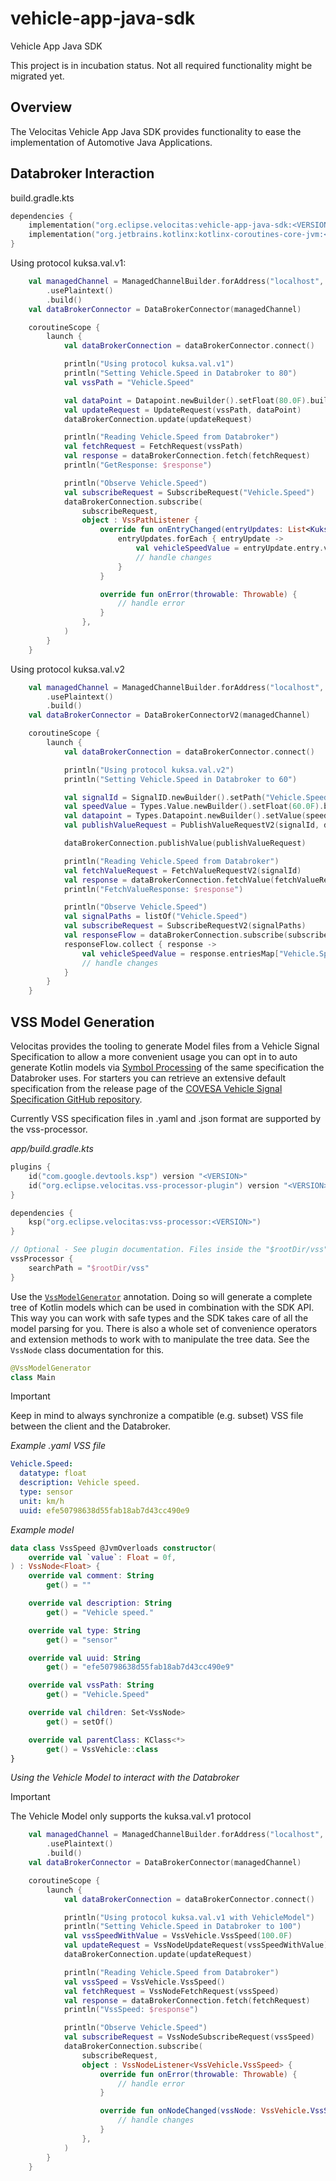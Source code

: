 # vehicle-app-java-sdk

Vehicle App Java SDK

This project is in incubation status. Not all required functionality might be migrated yet.

## Overview

The Velocitas Vehicle App Java SDK provides functionality to ease the implementation of Automotive
Java Applications.

## Databroker Interaction

build.gradle.kts
```kotlin
dependencies {
    implementation("org.eclipse.velocitas:vehicle-app-java-sdk:<VERSION>")
    implementation("org.jetbrains.kotlinx:kotlinx-coroutines-core-jvm:<VERSION>")
}
```

Using protocol kuksa.val.v1:

```kotlin
    val managedChannel = ManagedChannelBuilder.forAddress("localhost", 55555)
        .usePlaintext()
        .build()
    val dataBrokerConnector = DataBrokerConnector(managedChannel)

    coroutineScope {
        launch {
            val dataBrokerConnection = dataBrokerConnector.connect()

            println("Using protocol kuksa.val.v1")
            println("Setting Vehicle.Speed in Databroker to 80")
            val vssPath = "Vehicle.Speed"

            val dataPoint = Datapoint.newBuilder().setFloat(80.0F).build()
            val updateRequest = UpdateRequest(vssPath, dataPoint)
            dataBrokerConnection.update(updateRequest)

            println("Reading Vehicle.Speed from Databroker")
            val fetchRequest = FetchRequest(vssPath)
            val response = dataBrokerConnection.fetch(fetchRequest)
            println("GetResponse: $response")

            println("Observe Vehicle.Speed")
            val subscribeRequest = SubscribeRequest("Vehicle.Speed")
            dataBrokerConnection.subscribe(
                subscribeRequest,
                object : VssPathListener {
                    override fun onEntryChanged(entryUpdates: List<KuksaValV1.EntryUpdate>) {
                        entryUpdates.forEach { entryUpdate ->
                            val vehicleSpeedValue = entryUpdate.entry.value.float
                            // handle changes
                        }
                    }

                    override fun onError(throwable: Throwable) {
                        // handle error
                    }
                },
            )
        }
    }
```

Using protocol kuksa.val.v2

```kotlin
    val managedChannel = ManagedChannelBuilder.forAddress("localhost", 55556)
        .usePlaintext()
        .build()
    val dataBrokerConnector = DataBrokerConnectorV2(managedChannel)

    coroutineScope {
        launch {
            val dataBrokerConnection = dataBrokerConnector.connect()

            println("Using protocol kuksa.val.v2")
            println("Setting Vehicle.Speed in Databroker to 60")

            val signalId = SignalID.newBuilder().setPath("Vehicle.Speed").build()
            val speedValue = Types.Value.newBuilder().setFloat(60.0F).build()
            val datapoint = Types.Datapoint.newBuilder().setValue(speedValue).build()
            val publishValueRequest = PublishValueRequestV2(signalId, datapoint)

            dataBrokerConnection.publishValue(publishValueRequest)

            println("Reading Vehicle.Speed from Databroker")
            val fetchValueRequest = FetchValueRequestV2(signalId)
            val response = dataBrokerConnection.fetchValue(fetchValueRequest)
            println("FetchValueResponse: $response")

            println("Observe Vehicle.Speed")
            val signalPaths = listOf("Vehicle.Speed")
            val subscribeRequest = SubscribeRequestV2(signalPaths)
            val responseFlow = dataBrokerConnection.subscribe(subscribeRequest)
            responseFlow.collect { response ->
                val vehicleSpeedValue = response.entriesMap["Vehicle.Speed"]?.value?.float
                // handle changes
            }
        }
    }
```
## VSS Model Generation

Velocitas provides the tooling to generate Model files from a Vehicle Signal Specification to allow a more convenient 
usage you can opt in to auto generate Kotlin models via [Symbol Processing](https://kotlinlang.org/docs/ksp-quickstart.html)
of the same specification the Databroker uses. For starters you can retrieve an extensive default specification from the
release page of the [COVESA Vehicle Signal Specification GitHub repository](https://github.com/COVESA/vehicle_signal_specification/releases).

Currently VSS specification files in .yaml and .json format are supported by the vss-processor.

*app/build.gradle.kts*
```kotlin
plugins {
    id("com.google.devtools.ksp") version "<VERSION>"
    id("org.eclipse.velocitas.vss-processor-plugin") version "<VERSION>"
}

dependencies {
    ksp("org.eclipse.velocitas:vss-processor:<VERSION>")
}

// Optional - See plugin documentation. Files inside the "$rootDir/vss" folder are used automatically.
vssProcessor {
    searchPath = "$rootDir/vss"
}
```

Use the [`VssModelGenerator`](https://github.com/eclipse-kuksa/kuksa-android-sdk/blob/main/vss-core/src/main/java/org/eclipse/kuksa/vsscore/annotation/VssModelGenerator.kt) annotation.
Doing so will generate a complete tree of Kotlin models which can be used in combination with the SDK API. This way you can
work with safe types and the SDK takes care of all the model parsing for you. There is also a whole set of
convenience operators and extension methods to work with to manipulate the tree data. See the `VssNode` class documentation for this.

```kotlin / Java
@VssModelGenerator 
class Main
```
> [!IMPORTANT]
> Keep in mind to always synchronize a compatible (e.g. subset) VSS file between the client and the Databroker.



*Example .yaml VSS file*
```yaml
Vehicle.Speed:
  datatype: float
  description: Vehicle speed.
  type: sensor
  unit: km/h
  uuid: efe50798638d55fab18ab7d43cc490e9
```

*Example model*

```kotlin
data class VssSpeed @JvmOverloads constructor(
    override val `value`: Float = 0f,
) : VssNode<Float> {
    override val comment: String
        get() = ""

    override val description: String
        get() = "Vehicle speed."

    override val type: String
        get() = "sensor"

    override val uuid: String
        get() = "efe50798638d55fab18ab7d43cc490e9"

    override val vssPath: String
        get() = "Vehicle.Speed"

    override val children: Set<VssNode>
        get() = setOf()

    override val parentClass: KClass<*>
        get() = VssVehicle::class
}
```

*Using the Vehicle Model to interact with the Databroker*

> [!IMPORTANT]
> The Vehicle Model only supports the kuksa.val.v1 protocol

```kotlin
    val managedChannel = ManagedChannelBuilder.forAddress("localhost", 55555)
        .usePlaintext()
        .build()
    val dataBrokerConnector = DataBrokerConnector(managedChannel)

    coroutineScope {
        launch {
            val dataBrokerConnection = dataBrokerConnector.connect()

            println("Using protocol kuksa.val.v1 with VehicleModel")
            println("Setting Vehicle.Speed in Databroker to 100")
            val vssSpeedWithValue = VssVehicle.VssSpeed(100.0F)
            val updateRequest = VssNodeUpdateRequest(vssSpeedWithValue)
            dataBrokerConnection.update(updateRequest)

            println("Reading Vehicle.Speed from Databroker")
            val vssSpeed = VssVehicle.VssSpeed()
            val fetchRequest = VssNodeFetchRequest(vssSpeed)
            val response = dataBrokerConnection.fetch(fetchRequest)
            println("VssSpeed: $response")

            println("Observe Vehicle.Speed")
            val subscribeRequest = VssNodeSubscribeRequest(vssSpeed)
            dataBrokerConnection.subscribe(
                subscribeRequest,
                object : VssNodeListener<VssVehicle.VssSpeed> {
                    override fun onError(throwable: Throwable) {
                        // handle error
                    }

                    override fun onNodeChanged(vssNode: VssVehicle.VssSpeed) {
                        // handle changes
                    }
                },
            )
        }
    }
```
